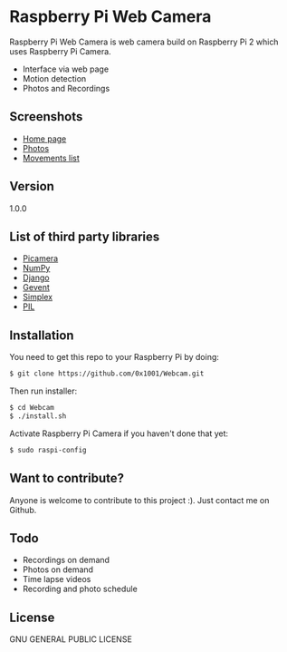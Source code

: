 # Raspberry Pi Web Camera

Raspberry Pi Web Camera is web camera build on Raspberry Pi 2 which uses Raspberry Pi Camera.

  - Interface via web page
  - Motion detection
  - Photos and Recordings

## Screenshots
- [Home page]
- [Photos]
- [Movements list]

## Version
1.0.0

## List of third party libraries
- [Picamera]
- [NumPy]
- [Django]
- [Gevent]
- [Simplex]
- [PIL]

## Installation

You need to get this repo to your Raspberry Pi by doing:
```sh
$ git clone https://github.com/0x1001/Webcam.git
```
Then run installer:
```sh
$ cd Webcam
$ ./install.sh
```
Activate Raspberry Pi Camera if you haven't done that yet:
```sh
$ sudo raspi-config
```

## Want to contribute?

Anyone is welcome to contribute to this project :).
Just contact me on Github.

## Todo

 - Recordings on demand
 - Photos on demand
 - Time lapse videos
 - Recording and photo schedule

## License

GNU GENERAL PUBLIC LICENSE

[Home page]:https://raw.githubusercontent.com/0x1001/Webcam/master/screenshots/home.png
[Photos]:https://raw.githubusercontent.com/0x1001/Webcam/master/screenshots/photos.png
[Movements list]:https://raw.githubusercontent.com/0x1001/Webcam/master/screenshots/movements.png

[Picamera]:http://picamera.readthedocs.org/
[NumPy]:http://www.numpy.org/
[Django]:https://www.djangoproject.com/
[Gevent]:http://gevent.org/
[Simplex]:https://bootswatch.com/simplex/
[PIL]:http://www.pythonware.com/products/pil/

